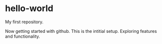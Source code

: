 # hello-world
My first repository.

Now getting started with github. This is the intitial setup. Exploring features and functionality. 
